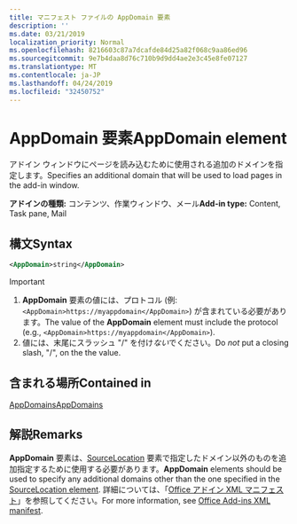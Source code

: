 ```yaml
---
title: マニフェスト ファイルの AppDomain 要素
description: ''
ms.date: 03/21/2019
localization_priority: Normal
ms.openlocfilehash: 8216603c87a7dcafde84d25a82f068c9aa86ed96
ms.sourcegitcommit: 9e7b4daa8d76c710b9d9dd4ae2e3c45e8fe07127
ms.translationtype: MT
ms.contentlocale: ja-JP
ms.lasthandoff: 04/24/2019
ms.locfileid: "32450752"
---
```

# <a name="appdomain-element"></a><span data-ttu-id="8839f-102">AppDomain 要素</span><span class="sxs-lookup"><span data-stu-id="8839f-102">AppDomain element</span></span>

<span data-ttu-id="8839f-103">アドイン ウィンドウにページを読み込むために使用される追加のドメインを指定します。</span><span class="sxs-lookup"><span data-stu-id="8839f-103">Specifies an additional domain that will be used to load pages in the add-in window.</span></span>

<span data-ttu-id="8839f-104">**アドインの種類:** コンテンツ、作業ウィンドウ、メール</span><span class="sxs-lookup"><span data-stu-id="8839f-104">**Add-in type:** Content, Task pane, Mail</span></span>

## <a name="syntax"></a><span data-ttu-id="8839f-105">構文</span><span class="sxs-lookup"><span data-stu-id="8839f-105">Syntax</span></span>

```XML
<AppDomain>string</AppDomain>
```

> [!IMPORTANT]
> 1. <span data-ttu-id="8839f-106">**AppDomain** 要素の値には、プロトコル (例: `<AppDomain>https://myappdomain</AppDomain>`) が含まれている必要があります。</span><span class="sxs-lookup"><span data-stu-id="8839f-106">The value of the **AppDomain** element must include the protocol (e.g., `<AppDomain>https://myappdomain</AppDomain>`).</span></span>
> 2. <span data-ttu-id="8839f-107">値には、末尾にスラッシュ "/" を付け*ない*でください。</span><span class="sxs-lookup"><span data-stu-id="8839f-107">Do *not* put a closing slash, "/", on the the value.</span></span>

## <a name="contained-in"></a><span data-ttu-id="8839f-108">含まれる場所</span><span class="sxs-lookup"><span data-stu-id="8839f-108">Contained in</span></span>

[<span data-ttu-id="8839f-109">AppDomains</span><span class="sxs-lookup"><span data-stu-id="8839f-109">AppDomains</span></span>](appdomains.md)

## <a name="remarks"></a><span data-ttu-id="8839f-110">解説</span><span class="sxs-lookup"><span data-stu-id="8839f-110">Remarks</span></span>

<span data-ttu-id="8839f-111">**AppDomain** 要素は、[SourceLocation](sourcelocation.md) 要素で指定したドメイン以外のものを追加指定するために使用する必要があります。</span><span class="sxs-lookup"><span data-stu-id="8839f-111">**AppDomain** elements should be used to specify any additional domains other than the one specified in the [SourceLocation element](sourcelocation.md).</span></span> <span data-ttu-id="8839f-112">詳細については、「[Office アドイン XML マニフェスト](/office/dev/add-ins/develop/add-in-manifests)」を参照してください。</span><span class="sxs-lookup"><span data-stu-id="8839f-112">For more information, see [Office Add-ins XML manifest](/office/dev/add-ins/develop/add-in-manifests).</span></span>
